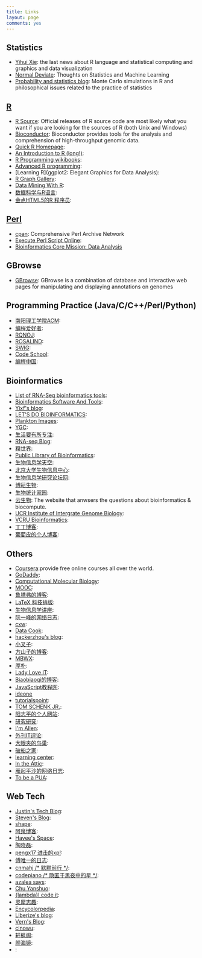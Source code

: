 ```yaml
---
title: Links
layout: page
comments: yes
---
```


## Statistics

- [Yihui Xie](http://yihui.name/): the last news about R language and statistical computing and graphics and data visualization  
- [Normal Deviate](http://normaldeviate.wordpress.com/): Thoughts on Statistics and Machine Learning
- [Probability and statistics blog](http://www.statisticsblog.com/): Monte Carlo simulations in R and philosophical issues related to the practice of statistics

## [R](http://www.r-project.org/)

- [R Source](http://cran.r-project.org/sources.html): Official releases of R source code are most likely what you want if you are looking for the sources of R (both Unix and Windows)
- [Bioconductor](http://www.bioconductor.org/): Bioconductor provides tools for the analysis and comprehension of high-throughput genomic data. 
- [Quick R Homepage](http://www.statmethods.net):
- [An Introduction to R (long!)](http://cran.r-project.org/doc/manuals/R-intro.html):
- [R Programming wikibooks](http://en.wikibooks.org/wiki/R_Programming):
- [Advanced R programming](http://adv-r.had.co.nz/):
- [Learning R](ggplot2: Elegant Graphics for Data Analysis):
- [R Graph Gallery](http://rgm3.lab.nig.ac.jp/RGM/):
- [Data Mining With R](http://www.dcc.fc.up.pt/~ltorgo/DataMiningWithR/):
- [数据科学与R语言](http://xccds1977.blogspot.com/):
- [会点HTML5的R 程序员](http://r-ke.info/2012/12/04/r-html5-interactive-graphs.html):
## [Perl](http://www.perl.org/)

- [cpan](http://www.cpan.org/modules/INSTALL.html): Comprehensive Perl Archive Network
- [Execute Perl Script Online](http://www.compileonline.com/execute_perl_online.php):
- [Bioinformatics Core Mission: Data Analysis](http://wiki.bioinformatics.ucdavis.edu/index.php/Data_Analysis)

## GBrowse
- [GBrowse](http://gmod.org/wiki/GBrowse): GBrowse is a combination of database and interactive web pages for manipulating and displaying annotations on genomes

## Programming Practice (Java/C/C++/Perl/Python)
- [南阳理工学院ACM](http://acm.nyist.net/JudgeOnline/problemset.php):
- [编程爱好者](http://www.pfan.cn/acm/):
- [RQNOJ](http://www.rqnoj.cn/problem):
- [ROSALIND](http://rosalind.info/problems/locations/):
- [SWIG](http://www.swig.org/):
- [Code School](https://www.codeschool.com/):
- [编程中国](http://www.bccn.net/Article/kfyy/cyy/jc/):

## Bioinformatics
- [List of RNA-Seq bioinformatics tools](http://en.wikipedia.org/wiki/List_of_RNA-Seq_bioinformatics_tools):
- [Bioinformatics Software And Tools](http://bioinformaticssoftwareandtools.co.in/):
- [Yixf's blog](http://yixf.name/):
- [LET'S DO BIOINFORMATICS](http://bioinformatics.risha.me/):
- [Plankton Images](http://planktonimages.wordpress.com/contact/):
- [YGC](http://ygc.name/):
- [生活要有所专注](http://frewise.blogbus.com/):
- [RNA-seq Blog](http://www.rna-seqblog.com/analysis-of-rna-seq-data-with-rbioconductor-2/):
- [糗世界](http://pgfe.umassmed.edu/ou/):
- [Public Library of Bioinformatics](http://www.bioconductor.org/images/logo/jpg/bioconductor_logo_cmyk.jpg):
- [生物信息学天空](http://www.bioinfosky.com/):
- [北京大学生物信息中心](http://www.cbi.pku.edu.cn/chinese/documents/index.html):
- [生物信息学研究论坛网](http://www.bioxxx.cn/forum.php):
- [博耘生物](http://boyun.sh.cn/bio/index.php):
- [生物统计家园](http://www.biostatistic.net/portal.php):
- [云生物](http://yunbio.com/): The website that anwsers the questions about bioinformatics & biocompute.
- [UCR Institute of Intergrate Genome Biology](http://manuals.bioinformatics.ucr.edu/home):
- [VCRU Bioinformatics](http://www.vcru.wisc.edu/simonlab/bioinformatics/programs/):
- [丁丁博客](http://www.dingding.biz/about):
- [葡萄皮的个人博客](http://blog.sciencenet.cn/blog-565112-510336.html):

## Others
- [Coursera](https://www.coursera.org/):provide free online courses all over the world.
- [GoDaddy](http://www.godaddy.com/):
- [Computational Molecular Biology](http://biochem218.stanford.edu/):
- [MOOC](http://mooc.guokr.com/):
- [鲁塔弗的博客](http://lutaf.com/155.htm):
- [LaTeX 科技排版](http://www.math.ecnu.edu.cn/~latex/):
- [生物信息学讲座](http://www.soku.com/search_video/q_%E7%94%9F%E7%89%A9%E4%BF%A1%E6%81%AF%E5%AD%A6%E8%AE%B2%E5%BA%A7_orderby_1?sfilter=0&noqc=):
- [阮一峰的网络日志](http://www.ruanyifeng.com/blog/):
- [cxw](http://chenxingwei.diandian.com/):
- [Data Cook](http://rootofsky.diandian.com/):
- [hackerzhou's blog](http://hackerzhou.me/):
- [小叉子](http://winbule.com/):
- [方山子的博客](http://www.fangshanzi.com/):
- [MBWX](http://www.mb-wx.com/default.asp):
- [厚朴](http://ce.sysu.edu.cn/hope/index.html):
- [Lady Love IT](http://www.ladyloveit.com/about-this-site/):
- [Biaobiaoqi的博客](http://biaobiaoqi.me/):
- [JavaScript教程网](http://www.ijavascript.cn/):
- [ideone](http://ideone.com/)
- [tutorialspoint](http://www.tutorialspoint.com/python/python_database_access.htm):
- [TOM SCHENK JR.](http://tomschenkjr.net/using-sublime-text-2-for-r/):
- [阳志平的个人网站](http://www.yangzhiping.com/):
- [研究研究](http://www.yanjiuyanjiu.com/):
- [I'm Allen](http://www.imallen.com/blog/2013/10/16/deploying-octopress-to-qiniu.html):
- [外刊IT评论](http://www.aqee.net/why-every-programmer-should-learn-python-or-ruby/):
- [大眼夹的鸟巢](http://blog.dayanjia.com/):
- [破船之家](http://beyondvincent.com/blog/2013/08/03/108-creating-a-github-blog-using-octopress/):
- [learning center](https://learn.andrewmunsell.com/):
- [In the Attic](http://in-the-attic.com/):
- [雁起平沙的网络日志](http://yanping.me/cn/):
- [To be a PUA](http://impua.info/):   
## Web Tech
- [Justin's Tech Blog](http://www.cnblogs.com/justinw/archive/2012/03/16/doubanapi.html):
- [Steven's Blog](http://www.stevenlordiam.com/blog/archives/):
- [shape](http://unitedshapes.com/):
- [阿泉博客](http://aquan.me/):
- [Havee's Space](http://havee.me/):
- [陶晓磊](http://taoxiaolei.cn/):
- [pengx17 进击的xp!](http://pengx17.me/):
- [傅唯一的日志](http://www.fuweiyi.com/):
- [cnmahj /* 默默前行 */](http://cnmahj.toolib.net/):
- [codepiano /* 隐匿于黑夜中的星 */](http://blog.codepiano.com/posts.html):
- [azalea says](http://azaleasays.com/tag/#programming):
- [Chu Yanshuo](http://yanshuo.name/):
- [{lambda}I code it](http://icodeit.org/):
- [灵犀志趣](http://www.lingcc.com/):
- [Encycolorpedia](http://encycolorpedia.com/):
- [Liberize's blog](http://liberize.me/):
- [Vern's Blog](http://du1abadd.org/):
- [cinowu](https://github.com/cinowu/gitskills/blob/master/jekyll-use.md):
- [轩枫阁](http://www.xuanfengge.com/recently-one-of-the-most-popular-open-source-projects-on-github-programming-languages-and-the-fork-up.html):
- [颜海镜](http://yanhaijing.com/javascript/2013/12/11/%E7%BB%99JavaScript%E5%88%9D%E5%AD%A6%E8%80%85%E7%9A%8424%E6%9D%A1%E6%9C%80%E4%BD%B3%E5%AE%9E%E8%B7%B5/):
- []():
